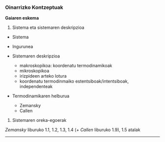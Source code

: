 ### Oinarrizko Kontzeptuak

**Gaiaren eskema**

1. Sistema eta sistemaren deskripzioa
 * Sistema
 * Ingurunea
 * Sistemaren deskripzioa
    - makroskopikoa: koordenatu termodinamikoak
    - mikroskopikoa
    - irizpideen arteko lotura
    - koordenatu termodinmaiko estentsiboak/intentsiboak, independenteak

 * Termodinamikaren helburua
    - Zemansky
    - Callen

1. Sistemaren oreka-egoerak

*Zemansky* liburuko 1.1, 1.2, 1.3, 1.4 (+ *Callen* liburuko 1.9), 1.5 atalak
________________________________
